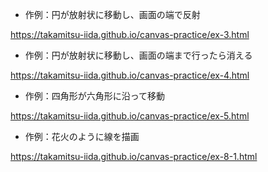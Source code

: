 
- 作例：円が放射状に移動し、画面の端で反射

<https://takamitsu-iida.github.io/canvas-practice/ex-3.html>

- 作例：円が放射状に移動し、画面の端まで行ったら消える

<https://takamitsu-iida.github.io/canvas-practice/ex-4.html>

- 作例：四角形が六角形に沿って移動

<https://takamitsu-iida.github.io/canvas-practice/ex-5.html>

- 作例：花火のように線を描画

<https://takamitsu-iida.github.io/canvas-practice/ex-8-1.html>